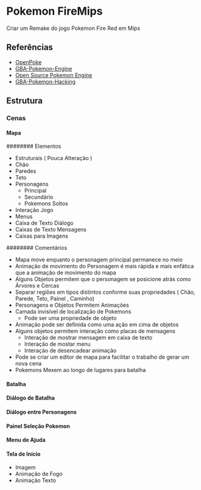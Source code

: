 # Pokemon FireMips

Criar um Remake do jogo Pokemon Fire Red em Mips

## Referências
 - [OpenPoke](http://helmet.kafuka.org/openpoke/#intro)
 - [GBA-Pokemon-Engine](https://github.com/Jambo51/GBA-Pokemon-Engine)
 - [Open Source Pokemon Engine](http://www.romhack.me/pages/365/)
 - [GBA-Pokemon-Hacking](https://github.com/TheUnknownCylon/GBA-Pokemon-Hacking)

## Estrutura

### Cenas

#### Mapa

######## Elementos

 - Estruturais ( Pouca Alteração )
  - Chão
  - Paredes
  - Teto
 - Personagens
   - Principal
   - Secundário
   - Pokemons Soltos
 - Interação Jogo
  - Menus
  - Caixa de Texto Diálogo
  - Caixas de Texto Mensagens
  - Caixas para Imagens

######## Comentários
 - Mapa move enquanto o personagem principal permanece no meio
 - Animação de movimento do Personagem é mais rápida e mais enfática que a animação de movimento do mapa
 - Alguns Objetos permitem que o personagem se posicione atrás como Àrvores e Cercas
 - Separar regiões em tipos distintos conforme suas propriedades ( Chão, Parede, Teto, Painel , Caminho)
 - Personagens e Objetos Permitem Animações
 - Camada invisível de localização de Pokemons
   - Pode ser uma propriedade de objeto
 - Animação pode ser definida como uma ação em cima de objetos
 - Alguns objetos permitem interação como placas de mensagens
   - Interação de mostrar mensagem em caixa de texto
   - Interação de mostar menu
   - Interação de desencadear animação
 - Pode se criar um editor de mapa para facilitar o trabalho de gerar um nova cena
 - Pokemons Mexem ao longo de lugares para batalha

#### Batalha

#### Diálogo de Batalha

#### Diálogo entre Personagens

#### Painel Seleção Pokemon

#### Menu de Ajuda

#### Tela de Início
 - Imagem
 - Animação de Fogo
 - Animação Texto
